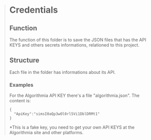 > # Credentials
>
> ## Function
> The function of this folder is to save the JSON files that has the API KEYS and others secrets informations, relationed to this project.
>
> ## Structure
> Each file in the folder has informations about its API.
> 
> ### Examples
>
> For the Algorithmia API KEY there's a file "algorithmia.json". The content is:
>
> ```
> {
>   "ApiKey":"simsI0aQp3wOl0rl5Vi1DblDRMt1"
> }
> ```
>
> *This is a fake key, you need to get your own API KEYS at the Algorithmia site and other platforms.
